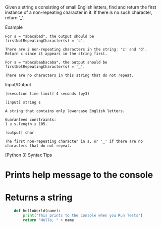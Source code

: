 Given a string s consisting of small English letters, find and return the first instance of a non-repeating character in it. If there is no such character, return '_'.

Example

    For s = "abacabad", the output should be
    firstNotRepeatingCharacter(s) = 'c'.

    There are 2 non-repeating characters in the string: 'c' and 'd'. Return c since it appears in the string first.

    For s = "abacabaabacaba", the output should be
    firstNotRepeatingCharacter(s) = '_'.

    There are no characters in this string that do not repeat.

Input/Output

    [execution time limit] 4 seconds (py3)

    [input] string s

    A string that contains only lowercase English letters.

    Guaranteed constraints:
    1 ≤ s.length ≤ 105.

    [output] char

    The first non-repeating character in s, or '_' if there are no characters that do not repeat.

[Python 3] Syntax Tips

# Prints help message to the console
# Returns a string
```python    
    def helloWorld(name):
        print("This prints to the console when you Run Tests")
        return "Hello, " + name
```

